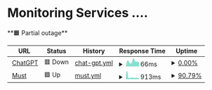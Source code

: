 # Monitoring Services ....

<!--
# [📈 Live Status](https://AzureHex.github.io/Uptime): <!--live status--> **🟧 Partial outage**

<!--
This repository contains the open-source uptime monitor and status page for [Wolf](https://AzureHex.github.io/Uptime), powered by [Upptime](https://github.com/upptime/upptime).

[![Uptime CI](https://github.com/AzureHex/Uptime/workflows/Uptime%20CI/badge.svg)](https://github.com/AzureHex/Uptime/actions?query=workflow%3A%22Uptime+CI%22)
[![Response Time CI](https://github.com/AzureHex/Uptime/workflows/Response%20Time%20CI/badge.svg)](https://github.com/AzureHex/Uptime/actions?query=workflow%3A%22Response+Time+CI%22)
[![Graphs CI](https://github.com/AzureHex/Uptime/workflows/Graphs%20CI/badge.svg)](https://github.com/AzureHex/Uptime/actions?query=workflow%3A%22Graphs+CI%22)
[![Static Site CI](https://github.com/AzureHex/Uptime/workflows/Static%20Site%20CI/badge.svg)](https://github.com/AzureHex/Uptime/actions?query=workflow%3A%22Static+Site+CI%22)
[![Summary CI](https://github.com/AzureHex/Uptime/workflows/Summary%20CI/badge.svg)](https://github.com/AzureHex/Uptime/actions?query=workflow%3A%22Summary+CI%22)

With [Upptime](https://upptime.js.org), you can get your own unlimited and free uptime monitor and status page, powered entirely by a GitHub repository. We use [Issues](https://github.com/AzureHex/Uptime/issues) as incident reports, [Actions](https://github.com/AzureHex/Uptime/actions) as uptime monitors, and [Pages](https://AzureHex.github.io/Uptime) for the status page.
-->

<!--start: status pages-->
<!-- This summary is generated by Upptime (https://github.com/upptime/upptime) -->
<!-- Do not edit this manually, your changes will be overwritten -->
<!-- prettier-ignore -->
| URL | Status | History | Response Time | Uptime |
| --- | ------ | ------- | ------------- | ------ |
| <img alt="" src="https://icons.duckduckgo.com/ip3/chatgpt.com.ico" height="13"> [ChatGPT](https://chatgpt.com/) | 🟥 Down | [chat-gpt.yml](https://github.com/AzureHex/Uptime/commits/HEAD/history/chat-gpt.yml) | <details><summary><img alt="Response time graph" src="./graphs/chat-gpt/response-time-week.png" height="20"> 66ms</summary><br><a href="https://AzureHex.github.io/Uptime/history/chat-gpt"><img alt="Response time 66" src="https://img.shields.io/endpoint?url=https%3A%2F%2Fraw.githubusercontent.com%2FAzureHex%2FUptime%2FHEAD%2Fapi%2Fchat-gpt%2Fresponse-time.json"></a><br><a href="https://AzureHex.github.io/Uptime/history/chat-gpt"><img alt="24-hour response time 66" src="https://img.shields.io/endpoint?url=https%3A%2F%2Fraw.githubusercontent.com%2FAzureHex%2FUptime%2FHEAD%2Fapi%2Fchat-gpt%2Fresponse-time-day.json"></a><br><a href="https://AzureHex.github.io/Uptime/history/chat-gpt"><img alt="7-day response time 66" src="https://img.shields.io/endpoint?url=https%3A%2F%2Fraw.githubusercontent.com%2FAzureHex%2FUptime%2FHEAD%2Fapi%2Fchat-gpt%2Fresponse-time-week.json"></a><br><a href="https://AzureHex.github.io/Uptime/history/chat-gpt"><img alt="30-day response time 66" src="https://img.shields.io/endpoint?url=https%3A%2F%2Fraw.githubusercontent.com%2FAzureHex%2FUptime%2FHEAD%2Fapi%2Fchat-gpt%2Fresponse-time-month.json"></a><br><a href="https://AzureHex.github.io/Uptime/history/chat-gpt"><img alt="1-year response time 66" src="https://img.shields.io/endpoint?url=https%3A%2F%2Fraw.githubusercontent.com%2FAzureHex%2FUptime%2FHEAD%2Fapi%2Fchat-gpt%2Fresponse-time-year.json"></a></details> | <details><summary><a href="https://AzureHex.github.io/Uptime/history/chat-gpt">0.00%</a></summary><a href="https://AzureHex.github.io/Uptime/history/chat-gpt"><img alt="All-time uptime 0.00%" src="https://img.shields.io/endpoint?url=https%3A%2F%2Fraw.githubusercontent.com%2FAzureHex%2FUptime%2FHEAD%2Fapi%2Fchat-gpt%2Fuptime.json"></a><br><a href="https://AzureHex.github.io/Uptime/history/chat-gpt"><img alt="24-hour uptime 0.00%" src="https://img.shields.io/endpoint?url=https%3A%2F%2Fraw.githubusercontent.com%2FAzureHex%2FUptime%2FHEAD%2Fapi%2Fchat-gpt%2Fuptime-day.json"></a><br><a href="https://AzureHex.github.io/Uptime/history/chat-gpt"><img alt="7-day uptime 0.00%" src="https://img.shields.io/endpoint?url=https%3A%2F%2Fraw.githubusercontent.com%2FAzureHex%2FUptime%2FHEAD%2Fapi%2Fchat-gpt%2Fuptime-week.json"></a><br><a href="https://AzureHex.github.io/Uptime/history/chat-gpt"><img alt="30-day uptime 0.00%" src="https://img.shields.io/endpoint?url=https%3A%2F%2Fraw.githubusercontent.com%2FAzureHex%2FUptime%2FHEAD%2Fapi%2Fchat-gpt%2Fuptime-month.json"></a><br><a href="https://AzureHex.github.io/Uptime/history/chat-gpt"><img alt="1-year uptime 0.00%" src="https://img.shields.io/endpoint?url=https%3A%2F%2Fraw.githubusercontent.com%2FAzureHex%2FUptime%2FHEAD%2Fapi%2Fchat-gpt%2Fuptime-year.json"></a></details>
| <img alt="" src="https://icons.duckduckgo.com/ip3/mustapp.com.ico" height="13"> [Must](https://mustapp.com/) | 🟩 Up | [must.yml](https://github.com/AzureHex/Uptime/commits/HEAD/history/must.yml) | <details><summary><img alt="Response time graph" src="./graphs/must/response-time-week.png" height="20"> 913ms</summary><br><a href="https://AzureHex.github.io/Uptime/history/must"><img alt="Response time 913" src="https://img.shields.io/endpoint?url=https%3A%2F%2Fraw.githubusercontent.com%2FAzureHex%2FUptime%2FHEAD%2Fapi%2Fmust%2Fresponse-time.json"></a><br><a href="https://AzureHex.github.io/Uptime/history/must"><img alt="24-hour response time 590" src="https://img.shields.io/endpoint?url=https%3A%2F%2Fraw.githubusercontent.com%2FAzureHex%2FUptime%2FHEAD%2Fapi%2Fmust%2Fresponse-time-day.json"></a><br><a href="https://AzureHex.github.io/Uptime/history/must"><img alt="7-day response time 913" src="https://img.shields.io/endpoint?url=https%3A%2F%2Fraw.githubusercontent.com%2FAzureHex%2FUptime%2FHEAD%2Fapi%2Fmust%2Fresponse-time-week.json"></a><br><a href="https://AzureHex.github.io/Uptime/history/must"><img alt="30-day response time 913" src="https://img.shields.io/endpoint?url=https%3A%2F%2Fraw.githubusercontent.com%2FAzureHex%2FUptime%2FHEAD%2Fapi%2Fmust%2Fresponse-time-month.json"></a><br><a href="https://AzureHex.github.io/Uptime/history/must"><img alt="1-year response time 913" src="https://img.shields.io/endpoint?url=https%3A%2F%2Fraw.githubusercontent.com%2FAzureHex%2FUptime%2FHEAD%2Fapi%2Fmust%2Fresponse-time-year.json"></a></details> | <details><summary><a href="https://AzureHex.github.io/Uptime/history/must">90.79%</a></summary><a href="https://AzureHex.github.io/Uptime/history/must"><img alt="All-time uptime 90.79%" src="https://img.shields.io/endpoint?url=https%3A%2F%2Fraw.githubusercontent.com%2FAzureHex%2FUptime%2FHEAD%2Fapi%2Fmust%2Fuptime.json"></a><br><a href="https://AzureHex.github.io/Uptime/history/must"><img alt="24-hour uptime 100.00%" src="https://img.shields.io/endpoint?url=https%3A%2F%2Fraw.githubusercontent.com%2FAzureHex%2FUptime%2FHEAD%2Fapi%2Fmust%2Fuptime-day.json"></a><br><a href="https://AzureHex.github.io/Uptime/history/must"><img alt="7-day uptime 90.79%" src="https://img.shields.io/endpoint?url=https%3A%2F%2Fraw.githubusercontent.com%2FAzureHex%2FUptime%2FHEAD%2Fapi%2Fmust%2Fuptime-week.json"></a><br><a href="https://AzureHex.github.io/Uptime/history/must"><img alt="30-day uptime 90.79%" src="https://img.shields.io/endpoint?url=https%3A%2F%2Fraw.githubusercontent.com%2FAzureHex%2FUptime%2FHEAD%2Fapi%2Fmust%2Fuptime-month.json"></a><br><a href="https://AzureHex.github.io/Uptime/history/must"><img alt="1-year uptime 90.79%" src="https://img.shields.io/endpoint?url=https%3A%2F%2Fraw.githubusercontent.com%2FAzureHex%2FUptime%2FHEAD%2Fapi%2Fmust%2Fuptime-year.json"></a></details>

<!--end: status pages-->

<!--
## 📄 License

- Powered by: [Upptime](https://github.com/upptime/upptime)
- Code: [MIT](./LICENSE) © [Anand Chowdhary](https://anandchowdhary.com), supported by [Pabio](https://pabio.com)
- Data in the `./history` directory: [Open Database License](https://opendatacommons.org/licenses/odbl/1-0/)
-->
